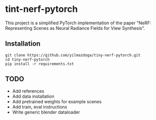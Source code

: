 # tint-nerf-pytorch
This project is a simplified PyTorch implementation of the paper "NeRF: Representing Scenes as Neural Radiance Fields for View Synthesis".

## Installation
```
git clone https://github.com/yilmazdoga/tiny-nerf-pytorch.git
cd tiny-nerf-pytorch
pip install -r requirements.txt
```

## TODO
- Add references
- Add data installation
- Add pretrained weights for example scenes
- Add train, eval instructions
- Write generic blender dataloader 
